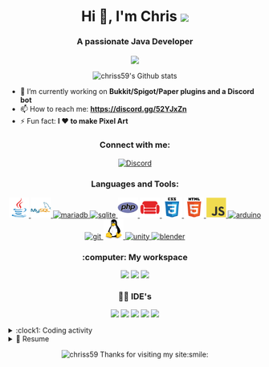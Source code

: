 <h1 align="center">Hi 👋, I'm Chris <img align="center" src="https://i.imgur.com/lPLDVJA.png"/></h1>
<h3 align="center">A passionate Java Developer</h3>
<p align="center">
<img align="center" src="https://readme-typing-svg.herokuapp.com/?center=true&vCenter=true&lines=8%2B+years+of+coding+experience;Always+learning+new+things"/>
</p>
<p align=center>
<img align="center" alt="chriss59's Github stats" src="https://github-readme-stats.vercel.app/api?username=chriss59&show_icons=true&count_private=true&theme=midnight-purple"/>
</p>

- 🔭 I’m currently working on **Bukkit/Spigot/Paper plugins and a Discord bot**
- 📫 How to reach me: **https://discord.gg/52YJxZn**
- ⚡ Fun fact: **I :heart: to make Pixel Art**
<h3 align="center">Connect with me:</h3>
<p align="center">
<a href="https://discord.gg/52YJxZn" target="blank"><img align="center" src="https://i.imgur.com/j3IISku.gif" alt="Discord" width="91" height="89" /></a>
</p>

<h3 align="center">Languages and Tools:</h3>
<p align="center"> <a href="https://www.java.com" target="_blank"> <img src="https://raw.githubusercontent.com/devicons/devicon/master/icons/java/java-original.svg" alt="java" width="40" height="40"/> </a> 
<a href="https://www.mysql.com/" target="_blank"> <img src="https://raw.githubusercontent.com/devicons/devicon/master/icons/mysql/mysql-original-wordmark.svg" alt="mysql" width="40" height="40"/> </a> 
<a href="https://mariadb.org/" target="_blank"> <img src="https://www.vectorlogo.zone/logos/mariadb/mariadb-icon.svg" alt="mariadb" width="40" height="40"/> </a> 
<a href="https://www.sqlite.org/" target="_blank"> <img src="https://www.vectorlogo.zone/logos/sqlite/sqlite-icon.svg" alt="sqlite" width="40" height="40"/> </a> 
<a href="https://www.php.net" target="_blank"> <img src="https://raw.githubusercontent.com/devicons/devicon/master/icons/php/php-original.svg" alt="php" width="40" height="40"/> </a> 
<a href="https://couchdb.apache.org/" target="_blank"> <img src="https://raw.githubusercontent.com/devicons/devicon/0d6c64dbbf311879f7d563bfc3ccf559f9ed111c/icons/couchdb/couchdb-original.svg" alt="couchdb" width="40" height="40"/> </a> 
<a href="https://www.w3schools.com/css/" target="_blank"> <img src="https://raw.githubusercontent.com/devicons/devicon/master/icons/css3/css3-original-wordmark.svg" alt="css3" width="40" height="40"/> </a> 
<a href="https://www.w3.org/html/" target="_blank"> <img src="https://raw.githubusercontent.com/devicons/devicon/master/icons/html5/html5-original-wordmark.svg" alt="html5" width="40" height="40"/> </a> 
<a href="https://developer.mozilla.org/en-US/docs/Web/JavaScript" target="_blank"> <img src="https://raw.githubusercontent.com/devicons/devicon/master/icons/javascript/javascript-original.svg" alt="javascript" width="40" height="40"/> </a> 
<a href="https://www.arduino.cc/" target="_blank"> <img src="https://cdn.worldvectorlogo.com/logos/arduino-1.svg" alt="arduino" width="40" height="40"/> </a> 
<a href="https://git-scm.com/" target="_blank"> <img src="https://www.vectorlogo.zone/logos/git-scm/git-scm-icon.svg" alt="git" width="40" height="40"/> </a> 
<a href="https://www.linux.org/" target="_blank"> <img src="https://raw.githubusercontent.com/devicons/devicon/master/icons/linux/linux-original.svg" alt="linux" width="40" height="40"/> </a> 
<a href="https://unity.com/" target="_blank"> <img src="https://www.vectorlogo.zone/logos/unity3d/unity3d-icon.svg" alt="unity" width="40" height="40"/> </a> 
<a href="https://www.blender.org/" target="_blank"> <img src="https://download.blender.org/branding/community/blender_community_badge_white.svg" alt="blender" width="40" height="40"/> </a> </p>

<h3 align="center">:computer: My workspace</h3>
<p align="center">
<img src="https://img.shields.io/badge/Windows-0078D6?style=for-the-badge&logo=windows&logoColor=white" />
<img src="https://img.shields.io/badge/NVIDIA-RTX 3070-76B900?style=for-the-badge&logo=nvidia&logoColor=white" />
<img src="https://img.shields.io/badge/AMD Ryzen 9 5900X-ED1C24?style=for-the-badge&logo=amd&logoColor=white" />
</p>

<h3 align="center">👩‍💻 IDE's</h3>
<p align="center">
<img src="https://img.shields.io/badge/IntelliJIDEA-000000.svg?style=for-the-badge&logo=intellij-idea&logoColor=white" />
<img src="https://img.shields.io/badge/IntelliJ%20IDEA-000000.svg?style=for-the-badge&logo=IntelliJ-IDEA&logoColor=white" />
<img src="https://img.shields.io/badge/Eclipse-2C2255?style=for-the-badge&logo=eclipse&logoColor=white" />
<img src="https://img.shields.io/badge/sublime_text-%23575757.svg?&style=for-the-badge&logo=sublime-text&logoColor=important" />
<img src="https://img.shields.io/badge/Arduino_IDE-00979D?style=for-the-badge&logo=arduino&logoColor=white" />
</p>

<details>
  <summary>:clock1: Coding activity</summary>
<p align="center"><img src ="https://wakatime.com/share/@3177d171-a33a-475e-a3fc-d6c7676a6cb0/73a0f283-ef52-4726-8d4c-64b608b472ee.svg" width="75%" height="75%"></p>
<figure><embed src="https://wakatime.com/share/@3177d171-a33a-475e-a3fc-d6c7676a6cb0/73a0f283-ef52-4726-8d4c-64b608b472ee.svg"></embed></figure>
</details>


<details>
  <summary>📃 Resume</summary>


## Education

- 📖 **IT assistant**\
📆 2018 - 2021

</details>

<p align="center"> <img src="https://visitor-badge.glitch.me/badge?page_id=chriss59" alt="chriss59" /> Thanks for visiting my site:smile:
<!--
**chriss59/chriss59** is a ✨ _special_ ✨ repository because its `README.md` (this file) appears on your GitHub profile.

Here are some ideas to get you started:

- 🔭 I’m currently working on ...
- 🌱 I’m currently learning ...
- 👯 I’m looking to collaborate on ...
- 🤔 I’m looking for help with ...
- 💬 Ask me about ...
- 📫 How to reach me: ...
- 😄 Pronouns: ...
- ⚡ Fun fact: ...
-->
